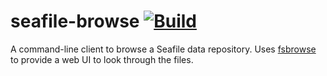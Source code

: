 # seafile-browse [![Build](https://github.com/thatoddmailbox/seafile-browse/actions/workflows/build.yml/badge.svg)](https://github.com/thatoddmailbox/seafile-browse/actions/workflows/build.yml)

A command-line client to browse a Seafile data repository. Uses [fsbrowse](https://github.com/thatoddmailbox/fsbrowse) to provide a web UI to look through the files.